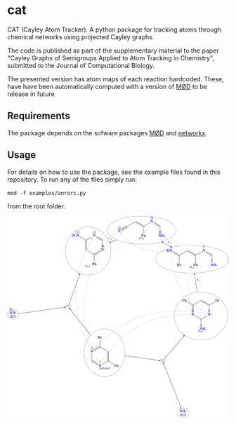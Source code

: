 # cat
CAT (Cayley Atom Tracker). A python package for
tracking atoms through chemical networks using projected Cayley graphs.

The code is published as part of the supplementary material to
the paper "Cayley Graphs of Semigroups Applied to
Atom Tracking in Chemistry", submitted to the Journal of Computational Biology.

The presented version has atom maps of each reaction hardcoded.
These, have have been automatically 
computed with a version of [MØD](https://cheminf.imada.sdu.dk/mod/) to be release in future

## Requirements
The package depends on the sofware packages [MØD](https://cheminf.imada.sdu.dk/mod/)
and [networkx](https://networkx.org/).

## Usage
For details on how to use the package, see the example files found in this
repository. To run any of the files simply run: 
```
mod -f examples/anrorc.py
```
from the root folder.

<p align="center">
  <img src="https://github.com/Nojgaard/cat/blob/main/figs/anrorc_network.png" alt=""/>
</p>

